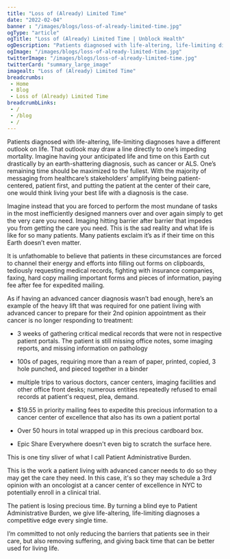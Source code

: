 ```yaml
--- 
title: "Loss of (Already) Limited Time"
date: "2022-02-04"
banner : "/images/blogs/loss-of-already-limited-time.jpg"
ogType: "article"
ogTitle: "Loss of (Already) Limited Time | Unblock Health"
ogDescription: "Patients diagnosed with life-altering, life-limiting diagnoses have a different outlook on life. That outlook may draw a line directly to one’s impeding mortality. Imagine having your anticipated life and time on this Earth cut drastically by an earth-shattering diagnosis, such as cancer or ALS. One’s remaining time should be maximized to the fullest."
ogImage: "/images/blogs/loss-of-already-limited-time.jpg"
twitterImage: "/images/blogs/loss-of-already-limited-time.jpg"
twitterCard: "summary_large_image"
imagealt: "Loss of (Already) Limited Time"
breadcrumbs:
 - Home
 - Blog
 - Loss of (Already) Limited Time
breadcrumbLinks:
 - / 
 - /blog
 - / 
---
```


Patients diagnosed with life-altering, life-limiting diagnoses have a different outlook on life. That outlook may draw a line directly to one’s impeding mortality. Imagine having your anticipated life and time on this Earth cut drastically by an earth-shattering diagnosis, such as cancer or ALS. One’s remaining time should be maximized to the fullest. With the majority of messaging from healthcare’s stakeholders’ amplifying being patient-centered, patient first, and putting the patient at the center of their care, one would think living your best life with a diagnosis is the case.

Imagine instead that you are forced to perform the most mundane of tasks in the most inefficiently designed manners over and over again simply to get the very care you need. Imaging hitting barrier after barrier that impedes you from getting the care you need. This is the sad reality and what life is like for so many patients. Many patients exclaim it’s as if their time on this Earth doesn’t even matter.

It is unfathomable to believe that patients in these circumstances are forced to channel their energy and efforts into filling out forms on clipboards, tediously requesting medical records, fighting with insurance companies, faxing, hard copy mailing important forms and pieces of information, paying fee after fee for expedited mailing.

As if having an advanced cancer diagnosis wasn’t bad enough, here’s an example of the heavy lift that was required for one patient living with advanced cancer to prepare for their 2nd opinion appointment as their cancer is no longer responding to treatment:

- 3 weeks of gathering critical medical records that were not in respective patient portals. The patient is still missing office notes, some imaging reports, and missing information on pathology

- 100s of pages, requiring more than a ream of paper, printed, copied, 3 hole punched, and pieced together in a binder

- multiple trips to various doctors, cancer centers, imaging facilities and other office front desks; numerous entities repeatedly refused to email records at patient's request, plea, demand.

- $19.55 in priority mailing fees to expedite this precious information to a cancer center of excellence that also has its own a patient portal

- Over 50 hours in total wrapped up in this precious cardboard box.

- Epic Share Everywhere doesn't even big to scratch the surface here.

This is one tiny sliver of what I call Patient Administrative Burden.

This is the work a patient living with advanced cancer needs to do so they may get the care they need. In this case, it's so they may schedule a 3rd opinion with an oncologist at a cancer center of excellence in NYC to potentially enroll in a clinical trial.

The patient is losing precious time. By turning a blind eye to Patient Administrative Burden, we give life-altering, life-limiting diagnoses a competitive edge every single time. 

I’m committed to not only reducing the barriers that patients see in their care, but also removing suffering, and giving back time that can be better used for living life.